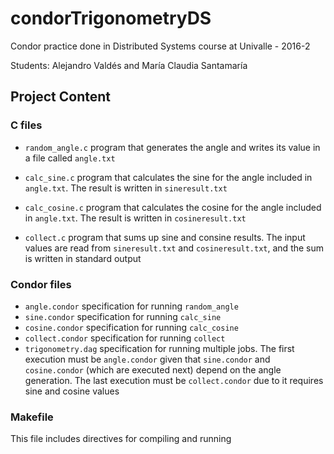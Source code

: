 # condorTrigonometryDS
Condor practice done in Distributed Systems course at Univalle - 2016-2

Students: Alejandro Valdés and María Claudia Santamaría

## Project Content

### C files
* `random_angle.c` program that generates the angle and writes its value in a file called `angle.txt` 

* `calc_sine.c` program that calculates the sine for the angle included in `angle.txt`. 
The result is written in `sineresult.txt`

* `calc_cosine.c` program that calculates the cosine for the angle included in `angle.txt`. 
The result is written in `cosineresult.txt`

* `collect.c` program that sums up sine and consine results. The input values are read from 
`sineresult.txt` and `cosineresult.txt`, and the sum is written in standard output 

### Condor files
* `angle.condor` specification for running `random_angle`
* `sine.condor` specification for running `calc_sine`
* `cosine.condor` specification for running `calc_cosine`
* `collect.condor` specification for running `collect`
* `trigonometry.dag` specification for running multiple jobs. The first execution must be `angle.condor` given that
`sine.condor` and `cosine.condor` (which are executed next) depend on the angle generation. The last execution must be
`collect.condor` due to it requires sine and cosine values

### Makefile
This file includes directives for compiling and running
